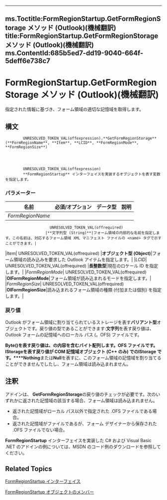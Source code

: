 

---
ms.Toctitle:FormRegionStartup.GetFormRegionStorage メソッド (Outlook)(機械翻訳)
title:FormRegionStartup.GetFormRegionStorage メソッド (Outlook)(機械翻訳)
ms.ContentId:685b5ed7-dd19-9040-664f-5deff6e738c7
---
# FormRegionStartup.GetFormRegionStorage メソッド (Outlook)(機械翻訳)




指定された情報に基づき、フォーム領域の適切な記憶域を取得します。

## 構文

            UNRESOLVED_TOKEN_VAL(offexpression).**GetFormRegionStorage**(**FormRegionName**, **Item**, **LCID**, **FormRegionMode**, **FormRegionSize**)




            UNRESOLVED_TOKEN_VAL(offexpression)
            **FormRegionStartup** インターフェイスを実装するオブジェクトを表す変数を指定します。

### パラメーター

|**名前**|**必須/オプション**|**データ型**|**説明**|
|---|---|---|---|
|*FormRegionName*|
                        UNRESOLVED_TOKEN_VAL(offrequired)
                      |**文字列型 (String)**|フォーム領域の内部的な名前を指定します。この名前は、対応するフォーム領域 XML マニフェスト ファイルの <name> タグで示すことができます。|
|*Item*|
                        UNRESOLVED_TOKEN_VAL(offrequired)
                      |**オブジェクト型 (Object)**|フォーム領域の読み込みを要求した Outlook アイテムを指定します。|
|*LCID*|
                        UNRESOLVED_TOKEN_VAL(offrequired)
                      |**長整数型**|現在のロケール ID を指定します。|
|*FormRegionMode*|
                        UNRESOLVED_TOKEN_VAL(offrequired)
                      |**OlFormRegionMode**|フォーム領域が読み込まれるモードを指定します。|
|*FormRegionSize*|
                        UNRESOLVED_TOKEN_VAL(offrequired)
                      |**OlFormRegionSize**|読み込まれるフォーム領域の種類 (付加または個別) を指定します。|



### 戻り値
Outlook がフォーム領域に割り当てられているストレージを表す**バリアント型**オブジェクトです。戻り値の型であることができます:**文字列**を表す戻り値は、Outlook フォームの記憶域へのローカル パス (。OFS) ファイルです。



**Byte()**を表す戻り値は、の内容を含むバイト配列します。OFS ファイルです。**IStorage**を表す戻り値が COM 記憶域オブジェクト (C++ のみ) での**IStorage です。****Nothing**または**Null**を表すに、このフォーム領域の記憶域を割り当てることができませんでしたし、フォーム領域は読み込まれません。





## 注釈
アドインは、 **GetFormRegionStorage**の戻り値のチェックが必要です。次のいずれかに返された記憶域の該当する場合、フォーム領域は読み込まれません。

- 返された記憶域がローカル パス以外で指定された .OFS ファイルである場合。
- 返された記憶域がファイルであるが、フォーム デザイナーから保存された .OFS ファイルでない場合。








**FormRegionStartup** インターフェイスを実装した C# および Visual Basic .NET のアドインの例については、MSDN のコード例のダウンロードを参照してください。



## Related Topics

[FormRegionStartup インターフェイス](948ea6b7-2962-57e7-618d-fa0977b65651.md)

[FormRegionStartup オブジェクトのメンバー](c45b60b8-5d7e-d84b-a60e-ffcb54c25569.md)




